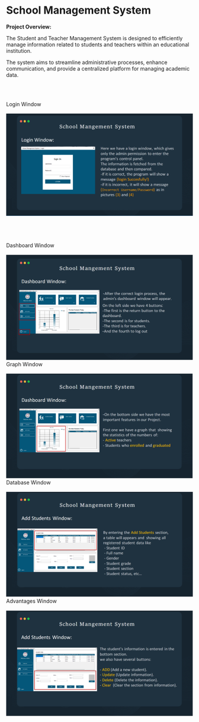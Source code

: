 <!DOCTYPE html>
<html lang="en">
<head>
    <meta charset="UTF-8">
    <meta name="viewport" content="width=device-width, initial-scale=1.0">
    <title>School Management System Overview</title>
</head>
<body>
    <h1 style="font-size: 28px;">School Management System</h1>
    <p><strong>Project Overview:</strong></p>
    <p>The Student and Teacher Management System is designed to efficiently manage information related to students and teachers within an educational institution.</p>
    <p>The system aims to streamline administrative processes, enhance communication, and provide a centralized platform for managing academic data.</p>
</body>
</html>


<br><br>

<body>
  <div class="container">
    <div class="title">Login Window</div><br>
    <img src="https://github.com/gh3ma/School-Mangement-System/blob/master/photo/login.png" alt="Example Image">
  <div class="divider"></div>
  </div>
  <br><br><br><br>

<div class="container">
  <div class="title">Dashboard Window</div><br>
  <img src="https://github.com/gh3ma/School-Mangement-System/blob/master/photo/Dashboard.png" alt="Example Image">
  <div class="divider"></div>
</div>

<div class="container">
  <div class="title">Graph Window</div><br>
  <img src="https://github.com/gh3ma/School-Mangement-System/blob/master/photo/Graph.png" alt="Example Image">
  <div class="divider"></div>
</div>


<div class="container">
  <div class="title">Database Window</div><br>
  <img src="https://github.com/gh3ma/School-Mangement-System/blob/master/photo/Database.png" alt="Example Image">
  <div class="divider"></div>
</div>


<div class="container">
  <div class="title">Advantages Window</div><br>
  <img src="https://github.com/gh3ma/School-Mangement-System/blob/master/photo/Advantages.png" alt="Example Image">
  <div class="divider"></div>
</div>



</body>

</html>
